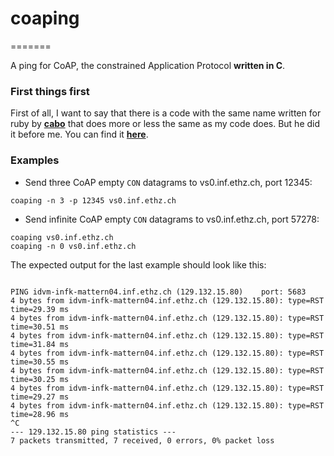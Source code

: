 # coaping
=======

A ping for CoAP, the constrained Application Protocol **written in C**.

### First things first
First of all, I want to say that there is a code with the same name written for ruby by [**cabo**](https://github.com/cabo) that does more or less the same as my code does. But he did it before me. You can find it [**here**](https://github.com/cabo/coaping).

### Examples

- Send three CoAP empty `CON` datagrams to vs0.inf.ethz.ch, port 12345:
```
coaping -n 3 -p 12345 vs0.inf.ethz.ch
```
- Send infinite CoAP empty `CON` datagrams to vs0.inf.ethz.ch, port 57278:
```
coaping vs0.inf.ethz.ch
coaping -n 0 vs0.inf.ethz.ch
```

The expected output for the last example should look like this:

```

PING idvm-infk-mattern04.inf.ethz.ch (129.132.15.80)	port: 5683 
4 bytes from idvm-infk-mattern04.inf.ethz.ch (129.132.15.80): type=RST time=29.39 ms 
4 bytes from idvm-infk-mattern04.inf.ethz.ch (129.132.15.80): type=RST time=30.51 ms 
4 bytes from idvm-infk-mattern04.inf.ethz.ch (129.132.15.80): type=RST time=31.84 ms 
4 bytes from idvm-infk-mattern04.inf.ethz.ch (129.132.15.80): type=RST time=30.55 ms 
4 bytes from idvm-infk-mattern04.inf.ethz.ch (129.132.15.80): type=RST time=30.25 ms 
4 bytes from idvm-infk-mattern04.inf.ethz.ch (129.132.15.80): type=RST time=29.27 ms 
4 bytes from idvm-infk-mattern04.inf.ethz.ch (129.132.15.80): type=RST time=28.96 ms 
^C
--- 129.132.15.80 ping statistics ---
7 packets transmitted, 7 received, 0 errors, 0% packet loss

```
